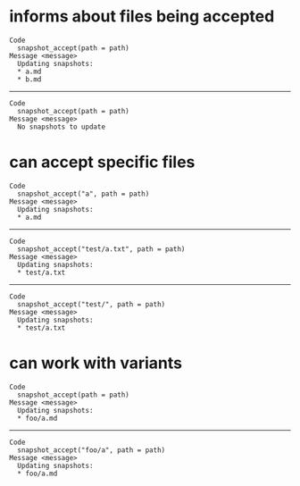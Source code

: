 # informs about files being accepted

    Code
      snapshot_accept(path = path)
    Message <message>
      Updating snapshots:
      * a.md
      * b.md

---

    Code
      snapshot_accept(path = path)
    Message <message>
      No snapshots to update

# can accept specific files

    Code
      snapshot_accept("a", path = path)
    Message <message>
      Updating snapshots:
      * a.md

---

    Code
      snapshot_accept("test/a.txt", path = path)
    Message <message>
      Updating snapshots:
      * test/a.txt

---

    Code
      snapshot_accept("test/", path = path)
    Message <message>
      Updating snapshots:
      * test/a.txt

# can work with variants

    Code
      snapshot_accept(path = path)
    Message <message>
      Updating snapshots:
      * foo/a.md

---

    Code
      snapshot_accept("foo/a", path = path)
    Message <message>
      Updating snapshots:
      * foo/a.md

